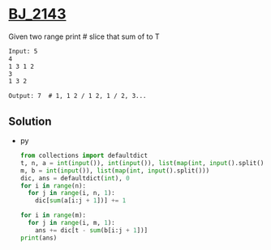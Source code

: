 # [BJ_2143](https://acmicpc.net/problem/2143)

Given two range print # slice that sum of to T

```txt
Input: 5
4
1 3 1 2
3
1 3 2

Output: 7  # 1, 1 2 / 1 2, 1 / 2, 3...
```

## Solution

* py

  ```py
  from collections import defaultdict
  t, n, a = int(input()), int(input()), list(map(int, input().split()))
  m, b = int(input()), list(map(int, input().split()))
  dic, ans = defaultdict(int), 0
  for i in range(n):
    for j in range(i, n, 1):
      dic[sum(a[i:j + 1])] += 1

  for i in range(m):
    for j in range(i, m, 1):
      ans += dic[t - sum(b[i:j + 1])]
  print(ans)
  ```
